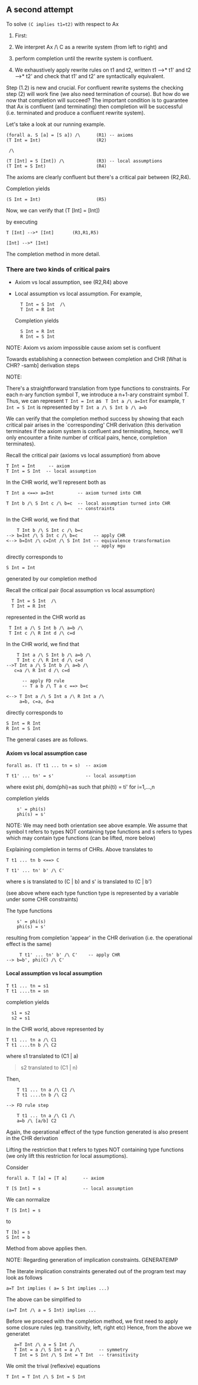 ## A second attempt


To solve  `(C implies t1=t2)` with respect to Ax

1. First:

  1. We interpret Ax /\\ C as a rewrite system (from left to right)   and 
  1. perform completion until the rewrite system is confluent.
1. We exhaustively apply rewrite rules on t1 and t2, written t1 --\>\* t1' and t2 --\>\* t2' and check that t1' and t2' are syntactically equivalent.


Step (1.2) is new and crucial. For confluent rewrite systems the
checking step (2) will work fine (we also need termination of course).
But how do we now that completion will succeed?
The important condition is to guarantee that Ax is confluent (and
terminating) then completion will be successful (i.e. terminated
and produce a confluent rewrite system).


Let's take a look at our running example.

```wiki
(forall a. S [a] = [S a]) /\      (R1) -- axioms
(T Int = Int)                     (R2)

 /\

(T [Int] = S [Int]) /\            (R3) -- local assumptions
(T Int = S Int)                   (R4)
```


The axioms are clearly confluent
but there's a critical pair between (R2,R4).


Completion yields

```wiki
(S Int = Int)                     (R5)
```


Now, we can verify that (T \[Int\] = \[Int\])


by executing

```wiki
T [Int] -->* [Int]       (R3,R1,R5)

[Int] -->* [Int]
```


The completion method in more detail.

### There are two kinds of critical pairs

- Axiom vs local assumption, see (R2,R4) above
- Local assumption vs local assumption. For example,

  ```wiki
    T Int = S Int  /\ 
    T Int = R Int
  ```

  Completion yields

  ```wiki
    S Int = R Int
    R Int = S Int
  ```


NOTE: Axiom vs axiom impossible cause axiom set is confluent


Towards establishing a connection between completion and CHR \[What is CHR? -samb\] derivation steps 


NOTE: 


There's a straightforward translation from type functions to constraints. For each n-ary function symbol T, we introduce a n+1-ary constraint symbol T. Thus, we can represent 
`T Int = Int`  as
` T Int a /\ a=Int`
For example, `T Int = S Int` is represented by 
`T Int a /\ S Int b /\ a=b`


We can verify that the completion method success by showing that each critical pair arises in the \`corresponding' CHR derivation (this derivation terminates if the axiom system is confluent and terminating, hence, we'll only encounter a finite number of critical pairs, hence, completion terminates).


Recall the critical pair (axioms vs local assumption) from above

```wiki
T Int = Int     -- axiom
T Int = S Int  -- local assumption
```


In the CHR world, we'll represent both as

```wiki
T Int a <==> a=Int         -- axiom turned into CHR

T Int b /\ S Int c /\ b=c  -- local assumption turned into CHR
                           -- constraints
```


In the CHR world, we find that

```wiki
    T Int b /\ S Int c /\ b=c
--> b=Int /\ S Int c /\ b=c      -- apply CHR
<--> b=Int /\ c=Int /\ S Int Int -- equivalence transformation
                                 -- apply mgu
```


directly corresponds to 

```wiki
S Int = Int
```


generated by our completion method


Recall the critical pair (local assumption vs local assumption)

```wiki
  T Int = S Int  /\ 
  T Int = R Int
```


represented in the CHR world as

```wiki
 T Int a /\ S Int b /\ a=b /\
 T Int c /\ R Int d /\ c=d
```


In the CHR world, we find that

```wiki
    T Int a /\ S Int b /\ a=b /\
    T Int c /\ R Int d /\ c=d
-->T Int a /\ S Int b /\ a=b /\  
   c=a /\ R Int d /\ c=d

      -- apply FD rule
      -- T a b /\ T a c ==> b=c

<--> T Int a /\ S Int a /\ R Int a /\
     a=b, c=a, d=a
```


directly corresponds to

```wiki
S Int = R Int
R Int = S Int
```


The general cases are as follows.

#### Axiom vs local assumption case

```wiki
forall as. (T t1 ... tn = s)  -- axiom

T t1' ... tn' = s'            -- local assumption
```


where exist phi, dom(phi)=as such that phi(ti) = ti' for i=1,...,n


completion yields

```wiki
    s' = phi(s)
    phi(s) = s'       
```


NOTE: We may need both orientation see above example.
We assume that symbol t refers to types NOT containing type functions and s refers to types which may contain type functions (can be lifted, more below)


Explaining completion in terms of CHRs.
Above translates to

```wiki
T t1 ... tn b <==> C

T t1' ... tn' b' /\ C'
```


where  s is translated to (C \| b) and s' is translated to (C \| b')


(see above where each type function type is represented by
a variable under some CHR constraints)


The type functions

```wiki
    s' = phi(s)
    phi(s) = s'       
```


resulting from completion 'appear' in the CHR derivation
(i.e. the operational effect is the same)

```wiki
     T t1' ... tn' b' /\ C'    -- apply CHR
--> b=b', phi(C) /\ C'
```

#### Local assumption vs local assumption

```wiki
T t1 ... tn = s1
T t1 ....tn = sn
```


completion yields

```wiki
  s1 = s2
  s2 = s1
```


In the CHR world, above represented by

```wiki
T t1 ... tn a /\ C1
T t1 ....tn b /\ C2
```


where s1 translated to (C1 \| a)

>
> s2 translated to (C1 \| n)


Then, 

```wiki
    T t1 ... tn a /\ C1 /\
    T t1 ....tn b /\ C2

--> FD rule step

    T t1 ... tn a /\ C1 /\
    a=b /\ [a/b] C2
```


Again, the operational effect of the type function generated
is also present in the CHR derivation


Lifting the restriction that t refers to types NOT containing
type functions (we only lift this restriction for
local assumptions).


Consider

```wiki
forall a. T [a] = [T a]      -- axiom

T [S Int] = s                -- local assumption
```


We can normalize

```wiki
T [S Int] = s
```


to

```wiki
T [b] = s
S Int = b
```


Method from above applies then.


NOTE: Regarding generation of implication constraints.
GENERATEIMP


The literate implication constraints generated out of the
program text may look as follows

```wiki
a=T Int implies ( a= S Int implies ...)
```


The above can be simplified to

```wiki
(a=T Int /\ a = S Int) implies ...
```


Before we proceed with the completion method, we first
need to apply some closure rules (eg. transitivity, left, right etc)
Hence, from the above we generatet

```wiki
   a=T Int /\ a = S Int /\ 
   T Int = a /\ S Int = a /\       -- symmetry
   T Int = S Int /\ S Int = T Int  -- transitivity
```


We omit the trival (reflexive) equations

```wiki
T Int = T Int /\ S Int = S Int 
```